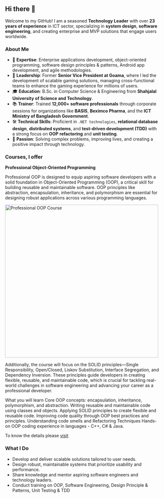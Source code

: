 ## Hi there 👋

Welcome to my GitHub! I am a seasoned **Technology Leader** with over **23 years of experience** in ICT sector, specializing in **system design**, **software engineering**, and creating enterprise and MVP solutions that engage users worldwide.

### About Me
- 🌟 **Expertise**: Enterprise applications development, object-oriented programming, software design principles & patterns, Android app development, and agile methodologies.
- 🚀 **Leadership**: Former **Senior Vice President at Goama**, where I led the development of scalable gaming solutions, managing cross-functional teams to enhance the gaming experience for millions of users.
- 🎓 **Education**: B.Sc. in Computer Science & Engineering from **Shahjalal University of Science and Technology**.
- 📚 **Trainer**: Trained **12,000+ software professionals** through corporate sessions for organizations like **BASIS**, **Beximco Pharma**, and the **ICT Ministry of Bangladesh Government**.
- 🛠️ **Technical Skills**: Proficient in `.NET technologies`, **relational database design**, **distributed systems**, and **test-driven development (TDD)** with a strong focus on **OOP** **refactoring** and **unit testing**.
- 🎯 **Passion**: Solving complex problems, improving lives, and creating a positive impact through technology.

### Courses, I offer

**Professional Object-Oriented Programming**

Professional OOP is designed to equip aspiring software developers with a solid foundation in Object-Oriented Programming (OOP), a critical skill for building reusable and maintainable software. OOP principles like abstraction, encapsulation, inheritance, and polymorphism are essential for designing robust applications across various programming languages. 

<a href="https://docs.google.com/presentation/d/1-Y4YupdKNgCFlIzdQ1Zp_lrNcEJ6NghZa6_FcfpkDXQ">
  <img src="https://github.com/user-attachments/assets/f1df4385-527a-48a7-a6cd-f6f700d2c7bb" alt="Professional OOP Course" width="500" />
</a>

Additionally, the course will focus on the SOLID principles—Single Responsibility, Open/Closed, Liskov Substitution, Interface Segregation, and Dependency Inversion. These principles guide developers in creating flexible, reusable, and maintainable code, which is crucial for tackling real-world challenges in software engineering and advancing your career as a professional developer.

What you will learn
Core OOP concepts: encapsulation, inheritance, polymorphism, and abstraction.
Writing reusable and maintainable code using classes and objects.
Applying SOLID principles to create flexible and reusable code.
Improving code quality through OOP best practices and principles.
Understanding code smells and Refactoring Techniques
Hands-on OOP coding experience in languages - C++, C# & Java.

To know the details please <a href="https://docs.google.com/document/d/1bsjxBXgWjO9Sesal7X1hHV1ee9AwS-_4VnfqAhqcYfQ"> visit </a>

### What I Do
- Develop and deliver scalable solutions tailored to user needs.
- Design robust, maintainable systems that prioritize usability and performance.
- Share knowledge and mentor aspiring software engineers and technology leaders.
- Conduct training on OOP, Software Engineering, Design Principle & Patterns, Unit Testing & TDD
